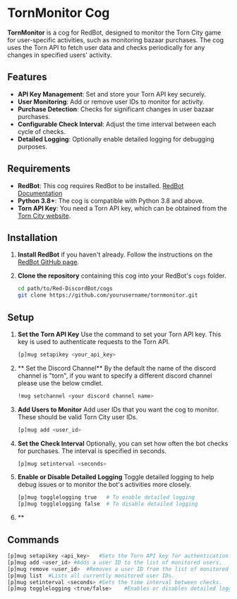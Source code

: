 # TornMonitor Cog

**TornMonitor** is a cog for RedBot, designed to monitor the Torn City game for user-specific activities, such as monitoring bazaar purchases. The cog uses the Torn API to fetch user data and checks periodically for any changes in specified users' activity.

## Features

- **API Key Management**: Set and store your Torn API key securely.
- **User Monitoring**: Add or remove user IDs to monitor for activity.
- **Purchase Detection**: Checks for significant changes in user bazaar purchases.
- **Configurable Check Interval**: Adjust the time interval between each cycle of checks.
- **Detailed Logging**: Optionally enable detailed logging for debugging purposes.

## Requirements

- **RedBot**: This cog requires RedBot to be installed. [RedBot Documentation](https://docs.discord.red/)
- **Python 3.8+**: The cog is compatible with Python 3.8 and above.
- **Torn API Key**: You need a Torn API key, which can be obtained from the [Torn City website](https://www.torn.com).

## Installation

1. **Install RedBot** if you haven't already. Follow the instructions on the [RedBot GitHub page](https://github.com/Cog-Creators/Red-DiscordBot).

2. **Clone the repository** containing this cog into your RedBot's `cogs` folder.

   ```bash
   cd path/to/Red-DiscordBot/cogs
   git clone https://github.com/yourusername/tornmonitor.git

## Setup

1. **Set the Torn API Key** Use the command to set your Torn API key. This key is used to authenticate requests to the Torn API.
   ```bash
   [p]mug setapikey <your_api_key>
2. ** Set the Discord Channel** By the default the name of the discord channel is "torn", if you want to specify a different discord channel please use the below cmdlet.
   ```bash
   !mug setchannel <your discord channel name>

3.  **Add Users to Monitor** Add user IDs that you want the cog to monitor. These should be valid Torn City user IDs.
    ```bash
    [p]mug add <user_id>
    
4. **Set the Check Interval**  Optionally, you can set how often the bot checks for purchases. The interval is specified in seconds.
   ```bash
   [p]mug setinterval <seconds>

5. **Enable or Disable Detailed Logging** Toggle detailed logging to help debug issues or to monitor the bot's activities more closely.
   ```bash
   [p]mug togglelogging true   # To enable detailed logging
   [p]mug togglelogging false  # To disable detailed logging
6. **
   

## Commands

   ```bash
   [p]mug setapikey <api_key>	#Sets the Torn API key for authentication.
   [p]mug add <user_id>	#Adds a user ID to the list of monitored users.
   [p]mug remove <user_id>	#Removes a user ID from the list of monitored users.
   [p]mug list	#Lists all currently monitored user IDs.
   [p]mug setinterval <seconds>	#Sets the time interval between checks.
   [p]mug togglelogging <true/false>	#Enables or disables detailed logging.
